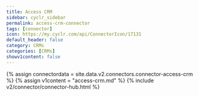 ```yaml
---
title: Access CRM
sidebar: cyclr_sidebar
permalink: access-crm-connector
tags: [connector]
icon: https://my.cyclr.com/api/ConnectorIcon/17131
default_header: false
category: CRMs
categories: [CRMs]
showv1content: false
---
```

{% assign connectordata = site.data.v2.connectors.connector-access-crm %}
{% assign v1content = "access-crm.md" %}
{% include v2/connector/connector-hub.html %}	